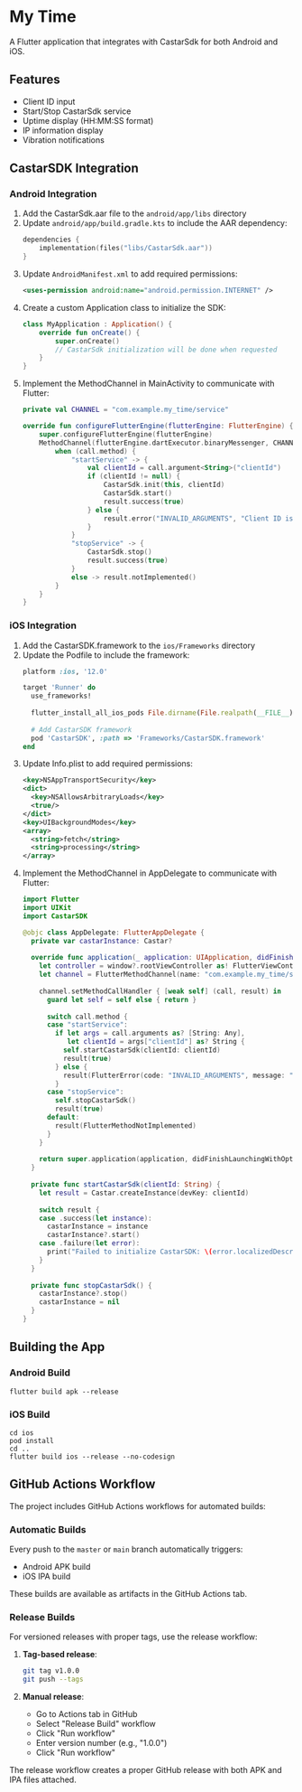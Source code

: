 # My Time

A Flutter application that integrates with CastarSdk for both Android and iOS.

## Features

- Client ID input
- Start/Stop CastarSdk service
- Uptime display (HH:MM:SS format)
- IP information display
- Vibration notifications

## CastarSDK Integration

### Android Integration

1. Add the CastarSdk.aar file to the `android/app/libs` directory
2. Update `android/app/build.gradle.kts` to include the AAR dependency:
   ```kotlin
   dependencies {
       implementation(files("libs/CastarSdk.aar"))
   }
   ```
3. Update `AndroidManifest.xml` to add required permissions:
   ```xml
   <uses-permission android:name="android.permission.INTERNET" />
   ```
4. Create a custom Application class to initialize the SDK:
   ```kotlin
   class MyApplication : Application() {
       override fun onCreate() {
           super.onCreate()
           // CastarSdk initialization will be done when requested
       }
   }
   ```
5. Implement the MethodChannel in MainActivity to communicate with Flutter:
   ```kotlin
   private val CHANNEL = "com.example.my_time/service"
   
   override fun configureFlutterEngine(flutterEngine: FlutterEngine) {
       super.configureFlutterEngine(flutterEngine)
       MethodChannel(flutterEngine.dartExecutor.binaryMessenger, CHANNEL).setMethodCallHandler { call, result ->
           when (call.method) {
               "startService" -> {
                   val clientId = call.argument<String>("clientId")
                   if (clientId != null) {
                       CastarSdk.init(this, clientId)
                       CastarSdk.start()
                       result.success(true)
                   } else {
                       result.error("INVALID_ARGUMENTS", "Client ID is required", null)
                   }
               }
               "stopService" -> {
                   CastarSdk.stop()
                   result.success(true)
               }
               else -> result.notImplemented()
           }
       }
   }
   ```

### iOS Integration

1. Add the CastarSDK.framework to the `ios/Frameworks` directory
2. Update the Podfile to include the framework:
   ```ruby
   platform :ios, '12.0'
   
   target 'Runner' do
     use_frameworks!
     
     flutter_install_all_ios_pods File.dirname(File.realpath(__FILE__))
     
     # Add CastarSDK framework
     pod 'CastarSDK', :path => 'Frameworks/CastarSDK.framework'
   end
   ```
3. Update Info.plist to add required permissions:
   ```xml
   <key>NSAppTransportSecurity</key>
   <dict>
     <key>NSAllowsArbitraryLoads</key>
     <true/>
   </dict>
   <key>UIBackgroundModes</key>
   <array>
     <string>fetch</string>
     <string>processing</string>
   </array>
   ```
4. Implement the MethodChannel in AppDelegate to communicate with Flutter:
   ```swift
   import Flutter
   import UIKit
   import CastarSDK
   
   @objc class AppDelegate: FlutterAppDelegate {
     private var castarInstance: Castar?
     
     override func application(_ application: UIApplication, didFinishLaunchingWithOptions launchOptions: [UIApplication.LaunchOptionsKey: Any]?) -> Bool {
       let controller = window?.rootViewController as! FlutterViewController
       let channel = FlutterMethodChannel(name: "com.example.my_time/service", binaryMessenger: controller.binaryMessenger)
       
       channel.setMethodCallHandler { [weak self] (call, result) in
         guard let self = self else { return }
         
         switch call.method {
         case "startService":
           if let args = call.arguments as? [String: Any],
              let clientId = args["clientId"] as? String {
             self.startCastarSdk(clientId: clientId)
             result(true)
           } else {
             result(FlutterError(code: "INVALID_ARGUMENTS", message: "Client ID is required", details: nil))
           }
         case "stopService":
           self.stopCastarSdk()
           result(true)
         default:
           result(FlutterMethodNotImplemented)
         }
       }
       
       return super.application(application, didFinishLaunchingWithOptions: launchOptions)
     }
     
     private func startCastarSdk(clientId: String) {
       let result = Castar.createInstance(devKey: clientId)
       
       switch result {
       case .success(let instance):
         castarInstance = instance
         castarInstance?.start()
       case .failure(let error):
         print("Failed to initialize CastarSDK: \(error.localizedDescription)")
       }
     }
     
     private func stopCastarSdk() {
       castarInstance?.stop()
       castarInstance = nil
     }
   }
   ```

## Building the App

### Android Build
```
flutter build apk --release
```

### iOS Build
```
cd ios
pod install
cd ..
flutter build ios --release --no-codesign
```

## GitHub Actions Workflow

The project includes GitHub Actions workflows for automated builds:

### Automatic Builds
Every push to the `master` or `main` branch automatically triggers:
- Android APK build
- iOS IPA build

These builds are available as artifacts in the GitHub Actions tab.

### Release Builds
For versioned releases with proper tags, use the release workflow:

1. **Tag-based release**:
   ```bash
   git tag v1.0.0
   git push --tags
   ```

2. **Manual release**:
   - Go to Actions tab in GitHub
   - Select "Release Build" workflow
   - Click "Run workflow"
   - Enter version number (e.g., "1.0.0")
   - Click "Run workflow"

The release workflow creates a proper GitHub release with both APK and IPA files attached.
